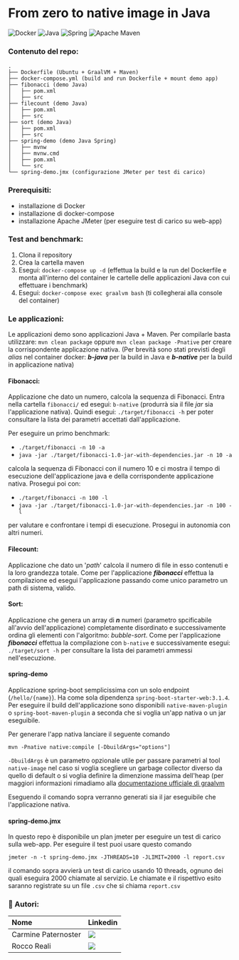 # From zero to native image in Java

![Docker](https://img.shields.io/badge/docker-%230db7ed.svg?style=for-the-badge&logo=docker&logoColor=white)
![Java](https://img.shields.io/badge/java-%23ED8B00.svg?style=for-the-badge&logo=openjdk&logoColor=white)
![Spring](https://img.shields.io/badge/spring-%236DB33F.svg?style=for-the-badge&logo=spring&logoColor=white)
![Apache Maven](https://img.shields.io/badge/Apache%20Maven-C71A36?style=for-the-badge&logo=Apache%20Maven&logoColor=white)


### Contenuto del repo:
```
.
├── Dockerfile (Ubuntu + GraalVM + Maven)
├── docker-compose.yml (build and run Dockerfile + mount demo app)
├── fibonacci (demo Java)
│   ├── pom.xml
│   ├── src
├── filecount (demo Java)
│   ├── pom.xml
│   ├── src
├── sort (demo Java)
│   ├── pom.xml
│   ├── src
├── spring-demo (demo Java Spring)
│   ├── mvnw
│   ├── mvnw.cmd
│   ├── pom.xml
│   └── src
└── spring-demo.jmx (configurazione JMeter per test di carico)
```

### Prerequisiti:
- installazione di Docker
- installazione di docker-compose
- installazione Apache JMeter (per eseguire test di carico su web-app)

### Test and benchmark:
1. Clona il repository
1. Crea la cartella maven
1. Esegui: ```docker-compose up -d``` (effettua la build e la run del Dockerfile e monta all'interno del container le cartelle delle applicazioni Java con cui effettuare i benchmark)
1. Esegui: ```docker-compose exec graalvm bash``` (ti collegherai alla console del container)

### Le applicazioni:
Le applicazioni demo sono applicazioni Java + Maven. Per compilarle basta utilizzare: ```mvn clean package``` oppure ```mvn clean package -Pnative``` per creare la corrispondente applicazione nativa. (Per brevità sono stati previsti degli *alias* nel container docker: ***b-java*** per la build in Java e ***b-native*** per la build in applicazione nativa)

#### Fibonacci:
Applicazione che dato un numero, calcola la sequenza di Fibonacci.
Entra nella cartella ```fibonacci/``` ed esegui: ```b-native``` (produrrà sia il file *jar* sia l'applicazione nativa). Quindi esegui: ```./target/fibonacci -h``` per poter consultare la lista dei parametri accettati dall'applicazione. 

Per eseguire un primo benchmark:

- ```./target/fibonacci -n 10 -a```
- ```java -jar ./target/fibonacci-1.0-jar-with-dependencies.jar -n 10 -a```

calcola la sequenza di Fibonacci con il numero 10 e ci mostra il tempo di esecuzione dell'applicazione java e della corrispondente applicazione nativa. Prosegui poi con:

- ```./target/fibonacci -n 100 -l```
- ```java -jar ./target/fibonacci-1.0-jar-with-dependencies.jar -n 100 -l```

per valutare e confrontare i tempi di esecuzione. Prosegui in autonomia con altri numeri.

#### Filecount:
Applicazione che dato un '*path*' calcola il numero di file in esso contenuti e la loro grandezza totale. Come per l'applicazione ***fibonacci*** effettua la compilazione ed esegui l'applicazione passando come unico parametro un path di sistema, valido.

#### Sort:
Applicazione che genera un array di ***n*** numeri (parametro spcificabile all'avvio dell'applicazione) completamente disordinato e successivamente ordina gli elementi con l'algoritmo: *bubble-sort*. Come per l'applicazione ***fibonacci*** effettua la compilazione con ```b-native``` e successivamente esegui: ```./target/sort -h``` per consultare la lista dei parametri ammessi nell'esecuzione.

#### spring-demo

Applicazione spring-boot semplicissima con un solo endpoint (`/hello/{name}`).
Ha come sola dipendenza `spring-boot-starter-web:3.1.4`.
Per eseguire il build dell'applicazione sono disponibili `native-maven-plugin` o `spring-boot-maven-plugin` a seconda che si voglia un'app nativa o un jar eseguibile.

Per generare l'app nativa lanciare il seguente comando

```
mvn -Pnative native:compile [-DbuildArgs="options"]
```
`-DbuildArgs` è un parametro opzionale utile per passare parametri al tool `native-image` nel caso si voglia scegliere un garbage collector diverso da quello di default o si voglia definire la dimenzione massima dell'heap (per maggiori informazioni rimadiamo alla [documentazione ufficiale di graalvm](https://www.graalvm.org/22.0/reference-manual/native-image/Options/)


Eseguendo il comando sopra verranno generati sia il jar eseguibile che l'applicazione nativa.

#### spring-demo.jmx

In questo repo è disponibile un plan jmeter per eseguire un test di carico sulla web-app.
Per eseguire il test puoi usare questo comando
```
jmeter -n -t spring-demo.jmx -JTHREADS=10 -JLIMIT=2000 -l report.csv
```
il comando sopra avvierà un test di carico usando 10 threads, ognuno dei quali eseguira 2000 chiamate al servizio.
Le chiamate e il rispettivo esito saranno registrate su un file `.csv` che si chiama `report.csv`

### 👤 Autori:

| Nome  | Linkedin  |
|:----------|:----------|
| Carmine Paternoster | [![](https://img.shields.io/badge/linkedin-%230077B5.svg?style=for-the-badge&logo=linkedin&logoColor=white)](https://www.linkedin.com/in/carmine-paternoster-b5417794) |
| Rocco Reali | [![](https://img.shields.io/badge/linkedin-%230077B5.svg?style=for-the-badge&logo=linkedin&logoColor=white)](https://www.linkedin.com/in/realirocco) |


